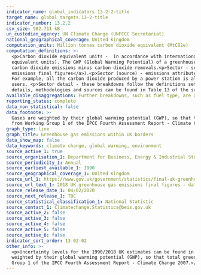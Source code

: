 ```yaml
---
indicator_name: global_indicators.13-2-2-title
target_name: global_targets.13-2-title
indicator_number: 13.2.2
csv_size: 982.711 kB
un_custodian_agency: UN Climate Change (UNFCCC Secretariat)
national_geographical_coverage: United Kingdom
computation_units: Million tonnes carbon dioxide equivalent (MtCO2e)
computation_definitions: >-
  <p>Carbon dioxide equivalent units -  In accordance with international reporting and carbon trading protocols, each of these gases are weighted by their global warming potential (GWP), so that total greenhouse gas emissions can be reported on a consistent basis (in carbon dioxide
  equivalent units). The GWP (Global Warming Potential) of a greenhouse gas measures its effectiveness in global warming over 100 years relative to carbon dioxide. The GWPs used are from Working Group 1 of the IPCC Fourth Assessment Report - Climate Change 2007.<p>Net CO2 emissions - Total
  carbon dioxide emissions minus carbon dioxide removals.<p>Sector - sectoral definitions and inclusions can be found in Table 12 of the source data (<a href="https://www.gov.uk/government/statistics/final-uk-greenhouse-gas-emissions-national-statistics-1990-to-2018">2018 UK greenhouse gas
  emissions final figures</a>).<p>Sector (source) - emissions attributed to the sector that emits them directly.<p>Sector (end-user) - emissions by source are reallocated in accordance with where the end-use activity occurred. This reallocation of emissions is based on a modelling process.
  For example, all the carbon dioxide produced by a power station is allocated to the power station when reporting on a source basis. However, when applying the end-user method, these emissions are reallocated to the users of this electricity, such as domestic homes or large industrial
  users. <p>Sector detail - these breakdowns follow the definitions set out by the Intergovernmental Panel on Climate Change (IPCC), and are used in international reporting tables which are submitted to the United Nations Framework Convention on Climate Change (UNFCCC) every year. Sectoral
  details, methodologies and sources can be found in Table 13 of the source data (<a href="https://www.gov.uk/government/statistics/final-uk-greenhouse-gas-emissions-national-statistics-1990-to-2018">2018 UK greenhouse gas emissions final figures</a>).
available_disaggregations: Further breakdowns, such as fuel type, are available in the <a href="https://www.gov.uk/government/statistics/final-uk-greenhouse-gas-emissions-national-statistics-1990-to-2018">2018 UK greenhouse gas emissions final figures</a> source data.
reporting_status: complete
data_non_statistical: false
data_footnote: >-
  Gases are weighted by their global warming potential (GWP), so that total greenhouse gas emissions can be reported on a consistent basis (in carbon dioxide equivalent units). The GWP for each gas is defined as its warming influence relative to that of carbon dioxide. The GWPs used are
  from Working Group 1 of the IPCC Fourth Assessment Report - Climate Change 2007.
graph_type: line
graph_title: Greenhouse gas emissions within UK borders
data_show_map: false
data_keywords: climate change, global warming, environment
source_active_1: true
source_organisation_1: Department for Business, Energy & Industrial Strategy (BEIS)
source_periodicity_1: Annual
source_earliest_available_1: 1990
source_geographical_coverage_1: United Kingdom
source_url_1: https://www.gov.uk/government/statistics/final-uk-greenhouse-gas-emissions-national-statistics-1990-to-2018
source_url_text_1: 2018 UK greenhouse gas emissions final figures - data tables
source_release_date_1: 04/02/2020
source_next_release_1: TBC
source_statistical_classification_1: National Statistic
source_contact_1: Climatechange.Statistics@beis.gov.uk
source_active_2: false
source_active_3: false
source_active_4: false
source_active_5: false
source_active_6: false
indicator_sort_order: 13-02-02
other_info: >-
  <p>Uncertainty levels for the 1990/2018 UK estimates can be found in Table 10 of the source data (<a href="https://www.gov.uk/government/statistics/final-uk-greenhouse-gas-emissions-national-statistics-1990-to-2018">2018 UK greenhouse gas emissions final figures)</a>).<p>Gases are
  weighted by their global warming potential (GWP), so that total greenhouse gas emissions can be reported on a consistent basis (in carbon dioxide equivalent units). The GWP for each gas is defined as its warming influence relative to that of carbon dioxide. The GWPs used are from Working
  Group 1 of the IPCC Fourth Assessment Report - Climate Change 2007.</p> Data follows the UN specification for this indicator. This indicator has not been identified in collaboration with topic experts.
---
```

